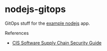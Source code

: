 # nodejs-gitops

GitOps stuff for the [example nodejs](https://github.com/redhat-capgemini-exchange/nodejs-rest) app.


References

* [CIS Software Supply Chain Security Guide](https://github.com/aquasecurity/chain-bench/blob/main/docs/CIS-Software-Supply-Chain-Security-Guide-v1.0.pdf)